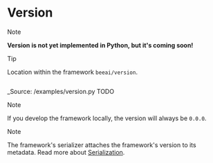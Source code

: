 # Version

> [!NOTE]  
> **Version is not yet implemented in Python, but it's coming soon!**

> [!TIP]
>
> Location within the framework `beeai/version`.

```py
```

_Source: /examples/version.py TODO

> [!NOTE]
>
> If you develop the framework locally, the version will always be `0.0.0`.

> [!NOTE]
>
> The framework's serializer attaches the framework's version to its metadata. Read more about [Serialization](./serialization.md).
